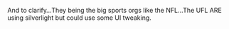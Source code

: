 <!--
id: 208138145
link: http://kevinisom.info/post/208138145/and-to-clarify-they-being-the-big-sports-orgs-like
slug: and-to-clarify-they-being-the-big-sports-orgs-like
date: Fri Oct 09 2009 17:03:38 GMT+1300 (NZDT)
raw: {"blog_name":"kevinisom","id":208138145,"post_url":"http://kevinisom.info/post/208138145/and-to-clarify-they-being-the-big-sports-orgs-like","slug":"and-to-clarify-they-being-the-big-sports-orgs-like","type":"text","date":"2009-10-09 04:03:38 GMT","timestamp":1255061018,"state":"published","format":"html","reblog_key":"16soJEdZ","tags":[],"short_url":"http://tmblr.co/Zw68YyCP__X","highlighted":[],"feed_item":"http://twitter.com/kev_nz/statuses/4723957365","from_feed_id":"650289","note_count":0,"title":null,"body":"<p>And to clarify&#8230;They being the big sports orgs like the NFL&#8230;The UFL ARE using silverlight but could use some UI tweaking.</p>"}
publish: 2009-10-09
tags: 
title: null
-->


And to clarify…They being the big sports orgs like the NFL…The UFL ARE
using silverlight but could use some UI tweaking.


